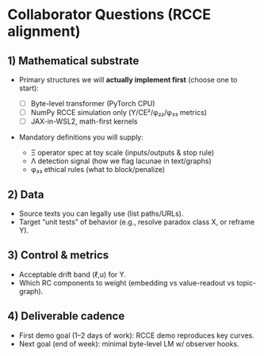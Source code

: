 # Collaborator Questions (RCCE alignment)

## 1) Mathematical substrate
- Primary structures we will **actually implement first** (choose one to start):
  - ☐ Byte-level transformer (PyTorch CPU)
  - ☐ NumPy RCCE simulation only (Υ/CE²/φ₂₂/φ₃₃ metrics)
  - ☐ JAX-in-WSL2, math-first kernels

- Mandatory definitions you will supply:
  - Ξ operator spec at toy scale (inputs/outputs & stop rule)
  - Λ detection signal (how we flag lacunae in text/graphs)
  - φ₃₃ ethical rules (what to block/penalize)

## 2) Data
- Source texts you can legally use (list paths/URLs).
- Target “unit tests” of behavior (e.g., resolve paradox class X, or reframe Y).

## 3) Control & metrics
- Acceptable drift band (ℓ,u) for Υ.
- Which RC components to weight (embedding vs value-readout vs topic-graph).

## 4) Deliverable cadence
- First demo goal (1–2 days of work): RCCE demo reproduces key curves.
- Next goal (end of week): minimal byte-level LM w/ observer hooks.
